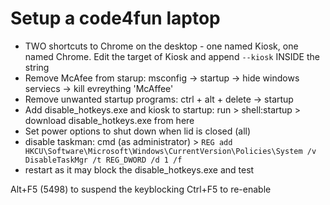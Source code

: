 # Setup a code4fun laptop

* TWO shortcuts to Chrome on the desktop - one named Kiosk, one named Chrome. Edit the target of Kiosk and append `--kiosk` INSIDE the string
* Remove McAfee from starup: msconfig -> startup -> hide windows serviecs -> kill evreything 'McAffee'
* Remove unwanted startup programs: ctrl + alt + delete -> startup
* Add disable_hotkeys.exe and kiosk to startup: run > shell:startup > download disable_hotkeys.exe from here
* Set power options to shut down when lid is closed (all)
* disable taskman: cmd (as administrator) > `REG add HKCU\Software\Microsoft\Windows\CurrentVersion\Policies\System /v DisableTaskMgr /t REG_DWORD /d 1 /f`
* restart as it may block the disable_hotkeys.exe and test

Alt+F5 (5498) to suspend the keyblocking
Ctrl+F5 to re-enable